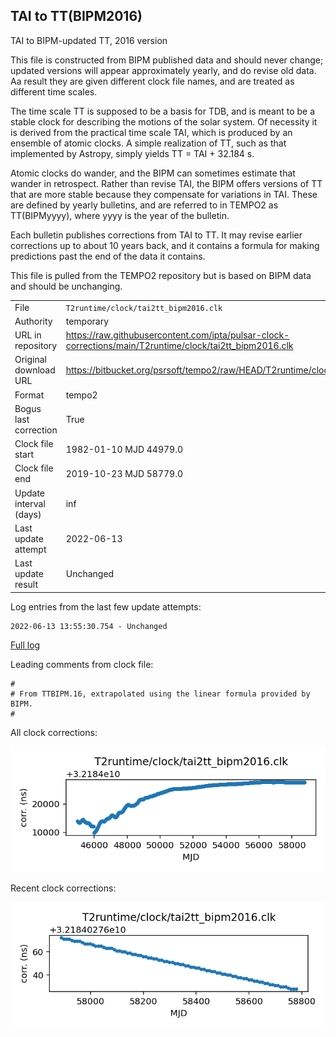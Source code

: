 
## TAI to TT(BIPM2016)

TAI to BIPM-updated TT, 2016 version

This file is constructed from BIPM published data and should
never change; updated versions will appear approximately
yearly, and do revise old data. Aa result they are given different
clock file names, and are treated as different time scales.

The time scale TT is supposed to be a basis for TDB, and is meant
to be a stable clock for describing the motions of the solar system.
Of necessity it is derived from the practical time scale TAI,
which is produced by an ensemble of atomic clocks. A simple
realization of TT, such as that implemented by Astropy,
simply yields TT = TAI + 32.184 s.

Atomic clocks do wander, and the BIPM can sometimes estimate
that wander in retrospect.  Rather than revise TAI, the BIPM
offers versions of TT that are more stable because they
compensate for variations in TAI. These are defined by yearly
bulletins, and are referred to in TEMPO2 as TT(BIPMyyyy), where
yyyy is the year of the bulletin.

Each bulletin publishes corrections from TAI to TT. It may
revise earlier corrections up to about 10 years back, and it
contains a formula for making predictions past the end of the
data it contains.

This file is pulled from the TEMPO2 repository but is based on
BIPM data and should be unchanging.

|     |     |
|:--- |:--- |
| File | `T2runtime/clock/tai2tt_bipm2016.clk` |
| Authority | temporary |
| URL in repository | <https://raw.githubusercontent.com/ipta/pulsar-clock-corrections/main/T2runtime/clock/tai2tt_bipm2016.clk> |
| Original download URL | <https://bitbucket.org/psrsoft/tempo2/raw/HEAD/T2runtime/clock/tai2tt_bipm2016.clk> |
| Format | tempo2 |
| Bogus last correction | True |
| Clock file start | 1982-01-10 MJD 44979.0 |
| Clock file end | 2019-10-23 MJD 58779.0 |
| Update interval (days) | inf |
| Last update attempt | 2022-06-13 |
| Last update result | Unchanged |

Log entries from the last few update attempts:
```
2022-06-13 13:55:30.754 - Unchanged
```
[Full log](https://raw.githubusercontent.com/ipta/pulsar-clock-corrections/main/log/T2runtime/clock/tai2tt_bipm2016.clk.log)

Leading comments from clock file:

    #
    # From TTBIPM.16, extrapolated using the linear formula provided by BIPM.
    #



All clock corrections:

![plot of all clock corrections](tai2tt_bipm2016.clk.png "All corrections")

Recent clock corrections:

![plot of recent clock corrections](tai2tt_bipm2016.clk.short.png "Recent corrections")

